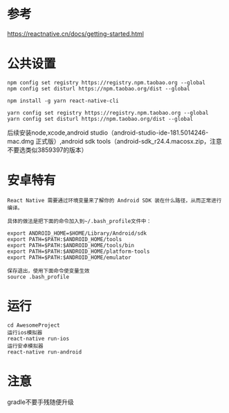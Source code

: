 # 参考
https://reactnative.cn/docs/getting-started.html
# 公共设置
```
npm config set registry https://registry.npm.taobao.org --global
npm config set disturl https://npm.taobao.org/dist --global

npm install -g yarn react-native-cli

yarn config set registry https://registry.npm.taobao.org --global
yarn config set disturl https://npm.taobao.org/dist --global
```

后续安装node,xcode,android studio（android-studio-ide-181.5014246-mac.dmg 正式版）,android sdk tools（android-sdk_r24.4.macosx.zip，注意不要选类似3859397的版本）

# 安卓特有
```
React Native 需要通过环境变量来了解你的 Android SDK 装在什么路径，从而正常进行编译。

具体的做法是把下面的命令加入到~/.bash_profile文件中：

export ANDROID_HOME=$HOME/Library/Android/sdk
export PATH=$PATH:$ANDROID_HOME/tools
export PATH=$PATH:$ANDROID_HOME/tools/bin
export PATH=$PATH:$ANDROID_HOME/platform-tools
export PATH=$PATH:$ANDROID_HOME/emulator

保存退出，使用下面命令使变量生效
source .bash_profile

```

# 运行

```
cd AwesomeProject
运行ios模拟器
react-native run-ios
运行安卓模拟器
react-native run-android
```

# 注意
gradle不要手残随便升级


